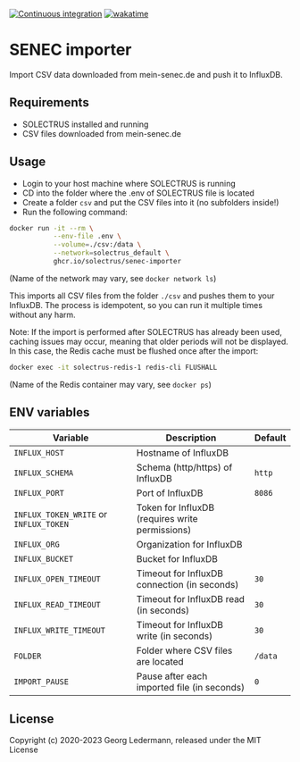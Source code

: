 [![Continuous integration](https://github.com/solectrus/senec-importer/actions/workflows/push.yml/badge.svg)](https://github.com/solectrus/senec-importer/actions/workflows/push.yml)
[![wakatime](https://wakatime.com/badge/user/697af4f5-617a-446d-ba58-407e7f3e0243/project/0fd4e23c-13b0-43a6-bfe0-2f235cbe9785.svg)](https://wakatime.com/badge/user/697af4f5-617a-446d-ba58-407e7f3e0243/project/0fd4e23c-13b0-43a6-bfe0-2f235cbe9785)

# SENEC importer

Import CSV data downloaded from mein-senec.de and push it to InfluxDB.

## Requirements

- SOLECTRUS installed and running
- CSV files downloaded from mein-senec.de

## Usage

- Login to your host machine where SOLECTRUS is running
- CD into the folder where the .env of SOLECTRUS file is located
- Create a folder `csv` and put the CSV files into it (no subfolders inside!)
- Run the following command:

```bash
docker run -it --rm \
           --env-file .env \
           --volume=./csv:/data \
           --network=solectrus_default \
           ghcr.io/solectrus/senec-importer
```

(Name of the network may vary, see `docker network ls`)

This imports all CSV files from the folder `./csv` and pushes them to your InfluxDB.
The process is idempotent, so you can run it multiple times without any harm.

Note: If the import is performed after SOLECTRUS has already been used, caching issues may occur, meaning that older periods will not be displayed. In this case, the Redis cache must be flushed once after the import:

```bash
docker exec -it solectrus-redis-1 redis-cli FLUSHALL
```

(Name of the Redis container may vary, see `docker ps`)

## ENV variables

| Variable                               | Description                                     | Default |
| -------------------------------------- | ----------------------------------------------- | ------- |
| `INFLUX_HOST`                          | Hostname of InfluxDB                            |         |
| `INFLUX_SCHEMA`                        | Schema (http/https) of InfluxDB                 | `http`  |
| `INFLUX_PORT`                          | Port of InfluxDB                                | `8086`  |
| `INFLUX_TOKEN_WRITE` or `INFLUX_TOKEN` | Token for InfluxDB (requires write permissions) |         |
| `INFLUX_ORG`                           | Organization for InfluxDB                       |         |
| `INFLUX_BUCKET`                        | Bucket for InfluxDB                             |         |
| `INFLUX_OPEN_TIMEOUT`                  | Timeout for InfluxDB connection (in seconds)    | `30`    |
| `INFLUX_READ_TIMEOUT`                  | Timeout for InfluxDB read (in seconds)          | `30`    |
| `INFLUX_WRITE_TIMEOUT`                 | Timeout for InfluxDB write (in seconds)         | `30`    |
| `FOLDER`                               | Folder where CSV files are located              | `/data` |
| `IMPORT_PAUSE`                         | Pause after each imported file (in seconds)     | `0`     |

## License

Copyright (c) 2020-2023 Georg Ledermann, released under the MIT License
